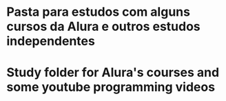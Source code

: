 # Pasta para estudos com alguns cursos da Alura e outros estudos independentes

# Study folder for Alura's courses and some youtube programming videos
